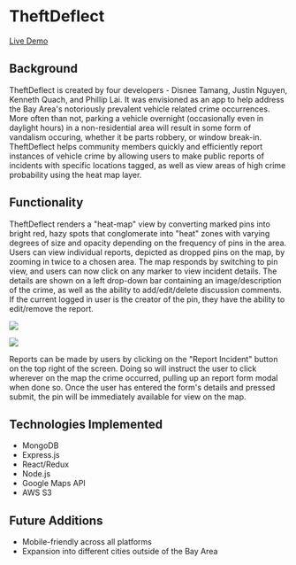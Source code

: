 # TheftDeflect
[Live Demo](https://theftdeflect.herokuapp.com)

## Background
TheftDeflect is created by four developers - Disnee Tamang, Justin Nguyen, Kenneth Quach, and Phillip Lai. 
It was envisioned as an app to help address the Bay Area's notoriously prevalent vehicle related crime occurrences. 
More often than not, parking a vehicle overnight (occasionally even in daylight hours) in a non-residential area will result in some form of vandalism occuring, whether it be parts robbery, or window break-in. 
TheftDeflect helps community members quickly and efficiently report instances of vehicle crime by allowing users to make public reports of incidents with specific locations tagged, 
as well as view areas of high crime probability using the heat map layer.

## Functionality
TheftDeflect renders a "heat-map" view by converting marked pins into bright red, hazy spots that conglomerate into "heat" zones with varying degrees of size and opacity depending on the frequency of pins in the area. 
Users can view individual reports, depicted as dropped pins on the map, by zooming in twice to a chosen area. The map responds by switching to pin view, and users can now click on any marker to view incident details. 
The details are shown on a left drop-down bar containing an image/description of the crime, as well as the ability to add/edit/delete discussion comments. If the current logged in user is the creator of the pin, they have the ability to edit/remove the report. 

![](./frontend/public/images/mapview.gif)

![](./frontend/public/images/pinview.gif)

Reports can be made by users by clicking on the "Report Incident" button on the top right of the screen. Doing so will instruct the user to click wherever on the map the crime occurred, pulling up an report form modal when done so. 
Once the user has entered the form's details and pressed submit, the pin will be immediately available for view on the map.

## Technologies Implemented
* MongoDB
* Express.js
* React/Redux
* Node.js
* Google Maps API
* AWS S3

## Future Additions
* Mobile-friendly across all platforms
* Expansion into different cities outside of the Bay Area
